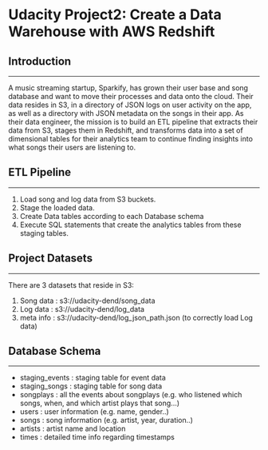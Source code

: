 # Udacity Project2: Create a Data Warehouse with AWS Redshift


## Introduction

---

A music streaming startup, Sparkify, has grown their user base and song database and want to move their processes and data onto the cloud. 
Their data resides in S3, in a directory of JSON logs on user activity on the app, as well as a directory with JSON metadata on the songs in their app. 
As their data engineer, the mission is to build an ETL pipeline that extracts their data from S3, stages them in Redshift, and transforms data into a set of dimensional tables for their analytics team to continue finding insights into what songs their users are listening to. 



## ETL Pipeline

---

1. Load song and log data from S3 buckets.
2. Stage the loaded data.
3. Create Data tables according to each Database schema
4. Execute SQL statements that create the analytics tables from these staging tables.




## Project Datasets

---

There are 3 datasets that reside in S3:
1. Song data : s3://udacity-dend/song_data
2. Log data : s3://udacity-dend/log_data
3. meta info : s3://udacity-dend/log_json_path.json (to correctly load Log data)


## Database Schema

---

- staging_events : staging table for event data
- staging_songs : staging table for song data
- songplays : all the events about songplays (e.g. who listened which songs, when, and which artist plays that song...)
- users : user information (e.g. name, gender..)
- songs : song information (e.g. artist, year, duration..)
- artists : artist name and location
- times : detailed time info regarding timestamps
